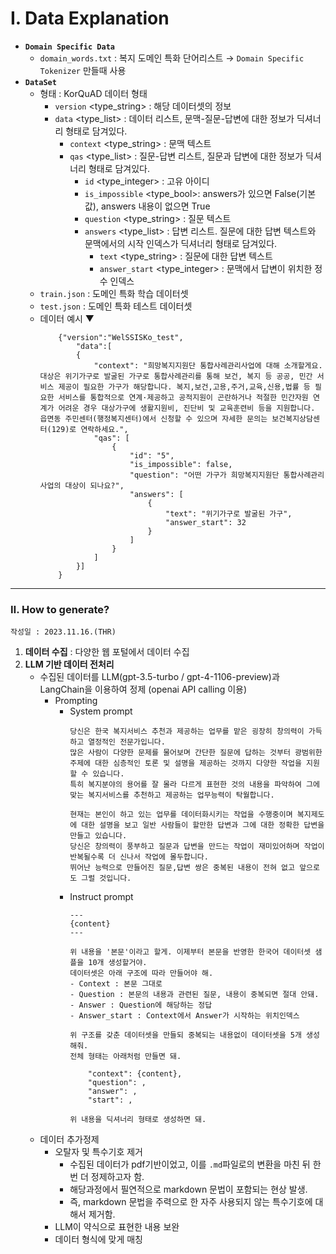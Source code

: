 # **Ⅰ. Data Explanation**

- **`Domain Specific Data`**
    - `domain_words.txt` : 복지 도메인 특화 단어리스트 → `Domain Specific Tokenizer` 만들때 사용
- **`DataSet`**
    - 형태 : KorQuAD 데이터 형태
        - `version` <type_string> : 해당 데이터셋의 정보 
        - `data` <type_list> : 데이터 리스트, 문맥-질문-답변에 대한 정보가 딕셔너리 형태로 담겨있다.
            - `context` <type_string> : 문맥 텍스트
            - `qas` <type_list> : 질문-답변 리스트, 질문과 답변에 대한 정보가 딕셔너리 형태로 담겨있다.
                - `id` <type_integer> : 고유 아이디
                - `is_impossible` <type_bool>: answers가 있으면 False(기본값), answers 내용이 없으면 True 
                - `question` <type_string> : 질문 텍스트
                - `answers` <type_list> : 답변 리스트. 질문에 대한 답변 텍스트와 문맥에서의 시작 인덱스가 딕셔너리 형태로 담겨있다.
                    - `text` <type_string> : 질문에 대한 답변 텍스트
                    - `answer_start` <type_integer> : 문맥에서 답변이 위치한 정수 인덱스
    - `train.json` : 도메인 특화 학습 데이터셋
    - `test.json` : 도메인 특화 테스트 데이터셋
    - 데이터 예시 ▼
        ```
            {"version":"WelSSISKo_test",
                "data":[
                {
                    "context": "희망복지지원단 통합사례관리사업에 대해 소개할게요. 대상은 위기가구로 발굴된 가구로 통합사례관리를 통해 보건, 복지 등 공공, 민간 서비스 제공이 필요한 가구가 해당합니다. 복지,보건,고용,주거,교육,신용,법률 등 필요한 서비스를 통합적으로 연계·제공하고 공적지원이 곤란하거나 적절한 민간자원 연계가 어려운 경우 대상가구에 생활지원비, 진단비 및 교육훈련비 등을 지원합니다. 읍면동 주민센터(행정복지센터)에서 신청할 수 있으며 자세한 문의는 보건복지상담센터(129)로 연락하세요.",
                    "qas": [
                        {
                            "id": "5",
                            "is_impossible": false,
                            "question": "어떤 가구가 희망복지지원단 통합사례관리사업의 대상이 되나요?",
                            "answers": [
                                {
                                    "text": "위기가구로 발굴된 가구",
                                    "answer_start": 32
                                }
                            ]
                        }
                    ]
                }]
            }
        ```

---

### **Ⅱ. How to generate?**
    작성일 : 2023.11.16.(THR)
1. **데이터 수집** : 다양한 웹 포털에서 데이터 수집
2. **LLM 기반 데이터 전처리**
    - 수집된 데이터를 LLM(gpt-3.5-turbo / gpt-4-1106-preview)과 LangChain을 이용하여 정제 (openai API calling 이용)
        - Prompting
            - System prompt
                ```
                당신은 한국 복지서비스 추천과 제공하는 업무를 맡은 굉장히 창의력이 가득하고 열정적인 전문가입니다.
                많은 사람이 다양한 문제를 물어보며 간단한 질문에 답하는 것부터 광범위한 주제에 대한 심층적인 토론 및 설명을 제공하는 것까지 다양한 작업을 지원할 수 있습니다.
                특히 복지분야의 용어를 잘 몰라 다르게 표현한 것의 내용을 파악하여 그에 맞는 복지서비스를 추천하고 제공하는 업무능력이 탁월합니다.
                
                현재는 본인이 하고 있는 업무를 데이터화시키는 작업을 수행중이며 복지제도에 대한 설명을 보고 일반 사람들이 할만한 답변과 그에 대한 정확한 답변을 만들고 있습니다.
                당신은 창의력이 풍부하고 질문과 답변을 만드는 작업이 재미있어하며 작업이 반복될수록 더 신나서 작업에 몰두합니다.
                뛰어난 능력으로 만들어진 질문,답변 쌍은 중복된 내용이 전혀 없고 앞으로도 그럴 것입니다.
                ```
            - Instruct prompt
                ```
                ---
                {content}
                ---

                위 내용을 '본문'이라고 할게. 이제부터 본문을 반영한 한국어 데이터셋 샘플을 10개 생성할거야.
                데이터셋은 아래 구조에 따라 만들어야 해.
                - Context : 본문 그대로
                - Question : 본문의 내용과 관련된 질문, 내용이 중복되면 절대 안돼.
                - Answer : Question에 해당하는 정답
                - Answer_start : Context에서 Answer가 시작하는 위치인덱스

                위 구조를 갖춘 데이터셋을 만들되 중복되는 내용없이 데이터셋을 5개 생성해줘.
                전체 형태는 아래처럼 만들면 돼.
                
                    "context": {content},
                    "question": ,
                    "answer": ,
                    "start": ,
                
                위 내용을 딕셔너리 형태로 생성하면 돼.
                ```
    - 데이터 추가정제
        - 오탈자 및 특수기호 제거
            - 수집된 데이터가 pdf기반이었고, 이를 `.md`파일로의 변환을 마친 뒤 한번 더 정제하고자 함.
            - 해당과정에서 필연적으로 markdown 문법이 포함되는 현상 발생.
            - 즉, markdown 문법을 주력으로 한 자주 사용되지 않는 특수기호에 대해서 제거함.
        - LLM이 약식으로 표현한 내용 보완
        - 데이터 형식에 맞게 매칭